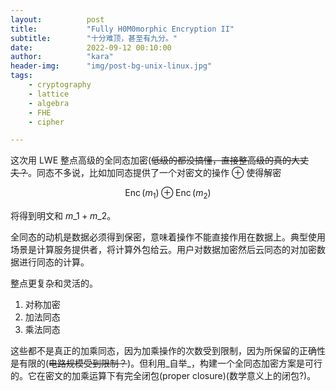 ```yaml
---
layout:          post
title:           "Fully H0M0morphic Encryption II"
subtitle:        "十分难顶，甚至有九分。"
date:            2022-09-12 00:10:00
author:          "kara"
header-img:      "img/post-bg-unix-linux.jpg"
tags:
    - cryptography
    - lattice
    - algebra
    - FHE
    - cipher

---
```


这次用 $\mathrm{LWE}$ 整点高级的全同态加密(~~低级的都没搞懂，直接整高级的真的大丈夫？~~。同态不多说，比如加同态提供了一个对密文的操作 $\oplus$ 使得解密

$$\operatorname{Enc}\left(m_{1}\right) \oplus \operatorname{Enc}\left(m_{2}\right)$$

将得到明文和 $m\_1+m\_2$。

全同态的动机是数据必须得到保密，意味着操作不能直接作用在数据上。典型使用场景是计算服务提供者，将计算外包给云。用户对数据加密然后云同态的对加密数据进行同态的计算。

整点更复杂和灵活的。

1. 对称加密
2. 加法同态
3. 乘法同态

这些都不是真正的加乘同态，因为加乘操作的次数受到限制，因为所保留的正确性是有限的(~~电路规模受到限制？~~)。但利用_自举_，构建一个全同态加密方案是可行的。它在密文的加乘运算下有完全闭包(proper closure)(数学意义上的闭包?)。